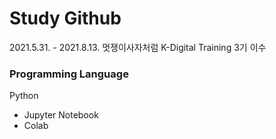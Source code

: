 # Study Github
2021.5.31. - 2021.8.13. 멋쟁이사자처럼 K-Digital Training 3기 이수

### Programming Language
Python
 - Jupyter Notebook
 - Colab
